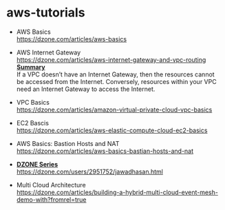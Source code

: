# aws-tutorials
* AWS Basics <br/> https://dzone.com/articles/aws-basics
* AWS Internet Gateway <br/> https://dzone.com/articles/aws-internet-gateway-and-vpc-routing <br/>
  <ins>**Summary**</ins> <br/> If a VPC doesn’t have an Internet Gateway, then the resources cannot be accessed from the Internet. Conversely, resources within your VPC need an Internet Gateway to access the Internet.
* VPC Basics <br/> https://dzone.com/articles/amazon-virtual-private-cloud-vpc-basics
* EC2 Bascis <br/> https://dzone.com/articles/aws-elastic-compute-cloud-ec2-basics
* AWS Basics: Bastion Hosts and NAT </br> https://dzone.com/articles/aws-basics-bastian-hosts-and-nat


* <ins>**DZONE Series**</ins> <br> https://dzone.com/users/2951752/jawadhasan.html
* Multi Cloud Architecture <br/> https://dzone.com/articles/building-a-hybrid-multi-cloud-event-mesh-demo-with?fromrel=true

